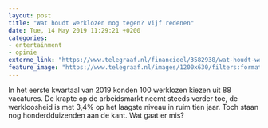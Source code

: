 ```yaml
---
layout: post
title: "Wat houdt werklozen nog tegen? Vijf redenen"
date: Tue, 14 May 2019 11:29:21 +0200
categories: 
- entertainment 
- opinie 
externe_link: "https://www.telegraaf.nl/financieel/3582938/wat-houdt-werklozen-nog-tegen-vijf-redenen"
feature_image: "https://www.telegraaf.nl/images/1200x630/filters:format(jpeg):quality(80)/cdn-kiosk-api.telegraaf.nl/43e65d72-762c-11e9-809c-0255c322e81b.jpg"
---
```


<p class="intro">In het eerste kwartaal van 2019 konden 100 werklozen kiezen uit 88 vacatures. De krapte op de arbeidsmarkt neemt steeds verder toe, de werkloosheid is met 3,4% op het laagste niveau in ruim tien jaar. Toch staan nog honderdduizenden aan de kant. Wat gaat er mis?</p>

